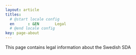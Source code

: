 ```yaml
---
layout: article
titles:
  # @start locale config
  en      : &EN       Legal
  # @end locale config
key: page-about
---
```


This page contains legal information about the Swedish SDA